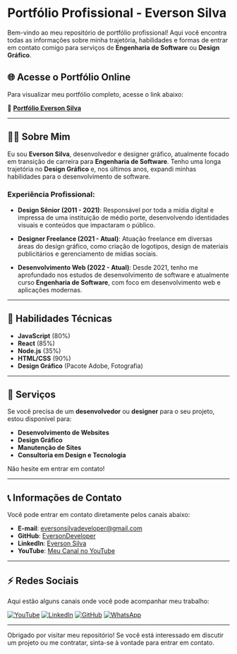 # Portfólio Profissional - Everson Silva

Bem-vindo ao meu repositório de portfólio profissional! Aqui você encontra todas as informações sobre minha trajetória, habilidades e formas de entrar em contato comigo para serviços de **Engenharia de Software** ou **Design Gráfico**.

## 🌐 Acesse o Portfólio Online

Para visualizar meu portfólio completo, acesse o link abaixo:

🔗 **[Portfólio Everson Silva](https://eversondeveloper.github.io/curriculum/)**

---

## 👨‍💻 Sobre Mim

Eu sou **Everson Silva**, desenvolvedor e designer gráfico, atualmente focado em transição de carreira para **Engenharia de Software**. Tenho uma longa trajetória no **Design Gráfico** e, nos últimos anos, expandi minhas habilidades para o desenvolvimento de software.

### Experiência Profissional:

- **Design Sênior (2011 - 2021)**: Responsável por toda a mídia digital e impressa de uma instituição de médio porte, desenvolvendo identidades visuais e conteúdos que impactaram o público.
  
- **Designer Freelance (2021 - Atual)**: Atuação freelance em diversas áreas do design gráfico, como criação de logotipos, design de materiais publicitários e gerenciamento de mídias sociais.

- **Desenvolvimento Web (2022 - Atual)**: Desde 2021, tenho me aprofundado nos estudos de desenvolvimento de software e atualmente curso **Engenharia de Software**, com foco em desenvolvimento web e aplicações modernas.

---

## 🚀 Habilidades Técnicas

- **JavaScript** (80%)
- **React** (85%)
- **Node.js** (35%)
- **HTML/CSS** (90%)
- **Design Gráfico** (Pacote Adobe, Fotografia)

---

## 💼 Serviços

Se você precisa de um **desenvolvedor** ou **designer** para o seu projeto, estou disponível para:

- **Desenvolvimento de Websites**
- **Design Gráfico**
- **Manutenção de Sites**
- **Consultoria em Design e Tecnologia**

Não hesite em entrar em contato!

---

## 📞 Informações de Contato

Você pode entrar em contato diretamente pelos canais abaixo:

- **E-mail**: [eversonsilvadeveloper@gmail.com](mailto:eversonsilvadeveloper@gmail.com)
- **GitHub**: [EversonDeveloper](https://github.com/eversondeveloper)
- **LinkedIn**: [Everson Silva](https://www.linkedin.com/in/everson-silva-53308327/)
- **YouTube**: [Meu Canal no YouTube](https://www.youtube.com/channel/UC2G6ZZilUH2UUCkox8KUuGw)

---

## ⚡️ Redes Sociais

Aqui estão alguns canais onde você pode acompanhar meu trabalho:

[![YouTube](https://img.shields.io/badge/-YouTube-red?logo=youtube&logoColor=white&style=flat-square)](https://www.youtube.com/channel/UC2G6ZZilUH2UUCkox8KUuGw)
[![LinkedIn](https://img.shields.io/badge/-LinkedIn-blue?logo=linkedin&logoColor=white&style=flat-square)](https://www.linkedin.com/in/everson-silva-53308327/)
[![GitHub](https://img.shields.io/badge/-GitHub-black?logo=github&logoColor=white&style=flat-square)](https://github.com/eversondeveloper)
[![WhatsApp](https://img.shields.io/badge/-WhatsApp-brightgreen?logo=whatsapp&logoColor=white&style=flat-square)](https://wa.me/5521986332900)

---

Obrigado por visitar meu repositório! Se você está interessado em discutir um projeto ou me contratar, sinta-se à vontade para entrar em contato.


